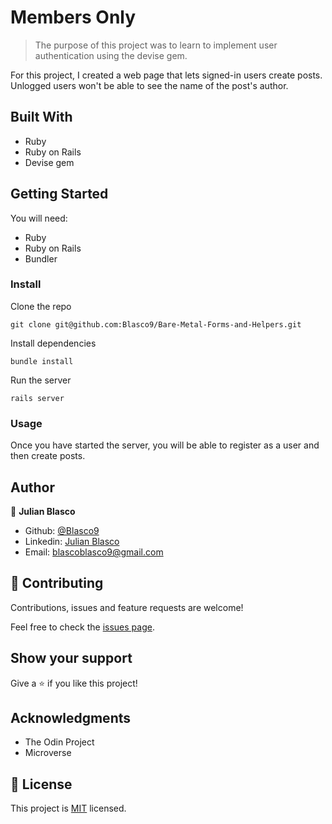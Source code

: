 # Members Only

> The purpose of this project was to learn to implement user authentication using the devise gem.

For this project, I created a web page that lets signed-in users create posts. Unlogged users won't be able to see the name of the post's author.

## Built With

- Ruby
- Ruby on Rails
- Devise gem

## Getting Started

You will need:
- Ruby
- Ruby on Rails
- Bundler

### Install

Clone the repo

`git clone git@github.com:Blasco9/Bare-Metal-Forms-and-Helpers.git`

Install dependencies

`bundle install`

Run the server

`rails server`

### Usage

Once you have started the server, you will be able to register as a user and then create posts.

## Author

👤 **Julian Blasco**

- Github: [@Blasco9](https://github.com/Blasco9)
- Linkedin: [Julian Blasco](https://www.linkedin.com/in/julian-blasco/)
- Email: blascoblasco9@gmail.com

## 🤝 Contributing

Contributions, issues and feature requests are welcome!

Feel free to check the [issues page](issues/).

## Show your support

Give a ⭐️ if you like this project!

## Acknowledgments

- The Odin Project
- Microverse

## 📝 License

This project is [MIT](lic.url) licensed.
